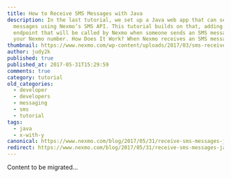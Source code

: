 ```yaml
---
title: How to Receive SMS Messages with Java
description: In the last tutorial, we set up a Java web app that can send SMS
  messages using Nexmo’s SMS API. This tutorial builds on that, adding an
  endpoint that will be called by Nexmo when someone sends an SMS message to
  your Nexmo number. How Does It Work? When Nexmo receives an SMS message on […]
thumbnail: https://www.nexmo.com/wp-content/uploads/2017/03/sms-receive-java.png
author: judy2k
published: true
published_at: 2017-05-31T15:29:59
comments: true
category: tutorial
old_categories:
  - developer
  - developers
  - messaging
  - sms
  - tutorial
tags:
  - java
  - x-with-y
canonical: https://www.nexmo.com/blog/2017/05/31/receive-sms-messages-java-dr
redirect: https://www.nexmo.com/blog/2017/05/31/receive-sms-messages-java-dr
---
```

Content to be migrated...